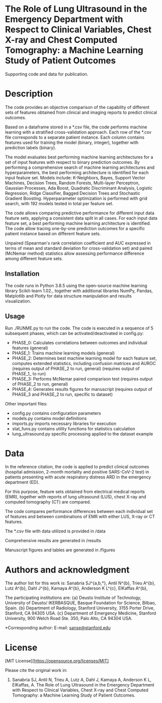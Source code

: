 # The Role of Lung Ultrasound in the Emergency Department with Respect to Clinical Variables, Chest X-ray and Chest Computed Tomography: a Machine Learning Study of Patient Outcomes
Supporting code and data for publication.


# Description
The code provides an objective comparison of the capability of different sets of features obtained from clinical and imaging reports to predict clinical outcomes.

Based on a dataframe stored in a *.csv file, the code performs machine learning with a stratified cross-validation approach.
Each row of the *.csv file corresponds to a separate patient instance. Each column contains features used for training the model (binary, integer), together with prediction labels (binary).

The model evaluates best performing machine learning architectures for a set of input features with respect to  binary prediction outcomes.
By performing a comprehensive search of machine learning architectures and hyperparameters, the best performing architecture is identified for each input feature set.
Models include: K-Neighbors, Bayes, Support Vector Machines, Decision Trees, Random Forests, Multi-layer Perceptron, Gaussian Processes, Ada Boost, Quadratic Discriminant Analysis, Logistic Regression, Ridge Classifier, Bagged Decision Trees and Stochastic Gradient Boosting. Hyperparameter optimization is performed with grid search, with 192 models tested in total per feature set.

The code allows comparing predictive performance for different input data feature sets, applying a consistent data split in all cases.
For each input data feature set, a best performing machine learning architecture is identified. 
The code allow tracing one-by-one prediction outcomes for a specific patient instance based on different feature sets.

Unpaired (Spearman's rank correlation coefficient and AUC expressed in terms of mean and standard deviation for cross-validation set) 
and paired (McNemar method) statistics allow assessing performance difference among different feature sets.

## Installation
The code runs in Python 3.8.5 using the open-source machine learning library Scikit-learn 1.02., together with additional libraries NumPy, Pandas, Matplotlib and Plotly for data structure manipulation and results visualization.

## Usage
Run ./RUNME.py to run the code.
The code is executed in a sequence of 5 subsequent phases, which can be activated/deactivated in config.py: 
- PHASE_0: Calculates correlations between outcomes and individual features (general)
- PHASE_1: Trains machine learning models (general)
- PHASE_2: Determines best machine learning model for each feature set, computes extended statistics, including confusion matrices and AUROC (requires output of PHASE_2 to run, general) (requires output of PHASE_1_ to run)
- PHASE_3: Performs McNemar paired comparison test (requires output of PHASE_2 to run, general)
- PHASE_4: Generates results figures for manuscript (requires output of PHASE_3 and PHASE_2 to run, specific to dataset)

Other important files:
* config.py contains configuration parameters
* models.py contains model definitions
* imports.py imports necessary libraries for execution
* stat_funs.py contains utility functions for statistics calculation
* lung_ultrasound.py specific processing applied to the dataset example


# Data
In the reference citation, the code is applied to predict clinical outcomes (hospital admission, 2-month mortality and positive SARS-CoV-2 test) in patients presenting with acute respiratory distress ARD in the emergency department (ED).

For this purpose, feature sets obtained from electrical medical reports (EMR), together with reports of lung ultrasound (LUS), chest X-ray and computed tomography (CT) are compared.

The code compares performance differences between each individual set of features and between combinations of EMR with either LUS, X-ray or CT features.

The *.csv file with data utilized is provided in /data

Comprehensive results are generated in /results

Manuscript figures and tables are generated in /figures


# Authors and acknowledgment
The author list for this work is:
Sanabria SJ^{a,b,*},
Antil N^{b},
Trieu A^{b},
Lutz A^{b},
Dahl J^{b},
Kamaya A^{b},
Anderson K L^{c},
ElKaffas A^{b},

The participating institutions are: 
{a} Deusto Institute of Technology, University of Deusto/ IKERBASQUE, Basque Foundation for Science, Bilbao, Spain. 
{b} Department of Radiology, Stanford University, 3155 Porter Drive, Stanford, CA 94305 USA.
{c} Department of Emergency Medicine, Stanford University, 900 Welch Road Ste. 350, Palo Alto, CA 94304 USA.

*Corresponding author: E-mail: sanse@stanford.edu


# License
[MIT License][https://opensource.org/licenses/MIT]

Please cite the original work in:
1. Sanabria SJ, Antil N, Trieu A, Lutz A, Dahl J, Kamaya A, Anderson K L, ElKaffas, A. The Role of Lung Ultrasound in the Emergency Department with Respect to Clinical Variables, Chest X-ray and Chest Computed Tomography: a Machine Learning Study of Patient Outcomes. 

